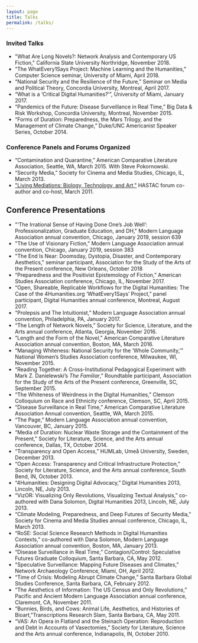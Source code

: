 ```yaml
---
layout: page
title: Talks
permalink: /talks/
---
```

### Invited Talks
- "What Are Long Novels?: Network Analysis and Contemporary US Fiction," California State University Northridge, November 2018.
- “The WhatEvery1Says Project: Machine Learning and the Humanities,” Computer Science seminar, University of Miami, April 2018.
- “National Security and the Resilience of the Future,” Seminar on Media and Political Theory, Concordia University, Montreal, April 2017.
- “What is a ‘Critical Digital Humanities?’”, University of Miami, January 2017.
- “Pandemics of the Future: Disease Surveillance in Real Time,” Big Data & Risk Workshop, Concordia University, Montreal, November 2015.
- “Forms of Duration: Preparedness, the Mars Trilogy, and the Management of Climate Change,” Duke/UNC Americanist Speaker Series, October 2014.

### Conference Panels and Forums Organized
- “Contamination and Quarantine,” American Comparative Literature Association, Seattle, WA, March 2015. With Steve Pokornowski.
- “Security Media,” Society for Cinema and Media Studies, Chicago, IL, March 2013.
- ["Living Mediations: Biology, Technology, and Art,"](https://www.hastac.org/initiatives/hastac-scholars/scholars-forums/living-mediations-biology-technology-and-art) HASTAC forum co-author and co-host, March 2011.

## Conference Presentations
- "‘The Irrational Sense of Having Done One’s Job Well’: Professionalization, Graduate Education, and DH," Modern Language Association annual convention, Chicago, January 2019, session 639
- "The Use of Visionary Fiction," Modern Language Association annual convention, Chicago, January 2019, session 383
- "The End Is Near: Doomsday, Dystopia, Disaster, and Contemporary Aesthetics," seminar participant, Association for the Study of the Arts of the Present conference, New Orleans, October 2018
- “Preparedness and the Positivist Epistemology of Fiction,” American Studies Association conference, Chicago, IL, November 2017.
- “Open, Shareable, Replicable Workflows for the Digital Humanities: The Case of the 4Humanities.org ‘WhatEvery1Says’ Project,” panel participant, Digital Humanities annual conference, Montreal, August 2017.
- “Prolepsis and The Intuitionist,” Modern Language Association annual convention, Philadelphia, PA, January 2017.
- “The Length of Network Novels,” Society for Science, Literature, and the Arts annual conference, Atlanta, Georgia, November 2016.
- “Length and the Form of the Novel,” American Comparative Literature Association annual convention, Boston, MA, March 2016.
- “Managing Whiteness: National Security for the ‘Whole Community,’” National Women’s Studies Association conference, Milwaukee, WI, November 2015.
- “Reading Together: A Cross-Institutional Pedagogical Experiment with Mark Z. Danielewski’s _The Familiar_,” Roundtable participant, Association for the Study of the Arts of the Present conference, Greenville, SC, September 2015.
- “The Whiteness of Weirdness in the Digital Humanities,” Clemson Colloquium on Race and Ethnicity conference, Clemson, SC, April 2015.
- “Disease Surveillance in Real Time,” American Comparative Literature Association Annual convention, Seattle, WA, March 2015.
- “The Page,” Modern Language Association annual convention, Vancouver, BC, January 2015.
- “Media of Duration: Nuclear Waste Storage and the Containment of the Present,” Society for Literature, Science, and the Arts annual conference, Dallas, TX, October 2014.
- “Transparency and Open Access,” HUMLab, Umeå University, Sweden, December 2013.
- “Open Access: Transparency and Critical Infrastructure Protection,” Society for Literature, Science, and the Arts annual conference, South Bend, IN, October 2013.
- “4Humanities: Designing Digital Advocacy,” Digital Humanities 2013, Lincoln, NE, July 2013.
- “VizOR: Visualizing Only Revolutions, Visualizing Textual Analysis,” co-authored with Dana Solomon, Digital Humanities 2013, Lincoln, NE, July 2013.
- “Climate Modeling, Preparedness, and Deep Futures of Security Media,” Society for Cinema and Media Studies annual conference, Chicago, IL, March 2013.
- “RoSE: Social Science Research Methods in Digital Humanities Contexts,” co-authored with Dana Solomon, Modern Language Association annual convention, Boston, MA, January 2013.
- “Disease Surveillance in Real Time,” Contagion/Control: Speculative Futures Graduate Colloquium, Santa Barbara, CA, May 2012.
- “Speculative Surveillance: Mapping Future Diseases and Climates,” Network Archaeology Conference, Miami, OH, April 2012.
- “Time of Crisis: Modeling Abrupt Climate Change,” Santa Barbara Global Studies Conference, Santa Barbara, CA, February 2012.
- “The Aesthetics of Information: The US Census and Only Revolutions,” Pacific and Ancient Modern Language Association annual conference, Claremont, CA, November 2011.
- “Bunnies, Birds, and Cows: Animal Life, Aesthetics, and Histories of Bioart,”Transcriptions Research Slam, Santa Barbara, CA, May 2011.
- “VAS: An Opera in Flatland and the Steinach Operation: Reproduction and Debt in Accounts of Vasectomies,” Society for Literature, Science and the Arts annual conference, Indianapolis, IN, October 2010.

